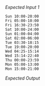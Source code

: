 
*Expected Input 1*
```text
Sun 10:00-20:00
Fri 05:00-10:00
Fri 16:30-23:50
Sat 10:00-24:00
Sun 01:00-04:00
Sat 02:00-06:00
Tue 03:30-18:15
Tue 19:00-20:00
Wed 04:25-15:14
Wed 15:14-22:40
Thu 00:00-23:59
Mon 05:00-13:00
Mon 15:00-21:00
```

*Expected Output*
